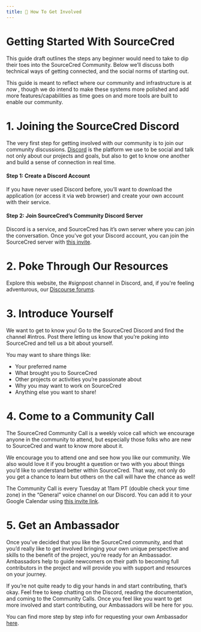 ```yaml
---
title: 🧬 How To Get Involved
---
```


# Getting Started With SourceCred

This guide draft outlines the steps any beginner would need to take to dip their toes into the SourceCred Community. Below we’ll discuss both technical ways of getting connected, and the social norms of starting out.

This guide is meant to reflect where our community and infrastructure is at *now* , though we do intend to make these systems more polished and add more features/capabilities as time goes on and more tools are built to enable our community.

# 1. Joining the SourceCred Discord

The very first step for getting involved with our community is to join our community discussions. [Discord](https://discord.com/) is the platform we use to be social and talk not only about our projects and goals, but also to get to know one another and build a sense of connection in real time.

#### Step 1: Create a Discord Account

If you have never used Discord before, you’ll want to download the application (or access it via web browser) and create your own account with their service.

#### Step 2: Join SourceCred’s Community Discord Server

Discord is a service, and SourceCred has it’s own server where you can join the conversation. Once you've got your Discord account, you can join the SourceCred server with [this invite](https://sourcecred.io/discord).

# 2. Poke Through Our Resources

Explore this website, the #signpost channel in Discord, and, if you're feeling adventurous, our [Discourse forums](https://discourse.sourcecred.io).

# 3. Introduce Yourself

We want to get to know you! Go to the SourceCred Discord and find the channel #intros. Post there letting us know that you’re poking into SourceCred and tell us a bit about yourself.

You may want to share things like:

* Your preferred name
* What brought you to SourceCred
* Other projects or activities you’re passionate about
* Why you may want to work on SourceCred
* Anything else you want to share!

# 4. Come to a Community Call

The SourceCred Community Call is a weekly voice call which we encourage anyone in the community to attend, but especially those folks who are new to SourceCred and want to know more about it.

We encourage you to attend one and see how you like our community. We also would love it if you brought a question or two with you about things you’d like to understand better within SourceCred. That way, not only do you get a chance to learn but others on the call will have the chance as well!

The Community Call is every Tuesday at 11am PT (double check your time zone) in the “General” voice channel on our Discord.
You can add it to your Google Calendar using [this invite link](https://calendar.google.com/event?action=TEMPLATE&tmeid=MTVsc3ZiczVpc3AyOWYya2VmYmUxaWhnZXBfMjAyMDA1MTlUMTgwMDAwWiBvcHNAc291cmNlY3JlZC5pbw&tmsrc=ops%40sourcecred.io&scp=ALL).

# 5. Get an Ambassador

Once you’ve decided that you like the SourceCred community, and that you’d really like to get involved bringing your own unique perspective and skills to the benefit of the project, you’re ready for an Ambassador. Ambassadors help to guide newcomers on their path to becoming full contributors in the project and will provide you with support and resources on your journey.

If you’re not quite ready to dig your hands in and start contributing, that’s okay. Feel free to keep chatting on the Discord, reading the documentation, and coming to the Community Calls. Once you feel like you want to get more involved and start contributing, our Ambassadors will be here for you.

You can find more step by step info for requesting your own Ambassador [here](https://discourse.sourcecred.io/t/how-to-get-an-ambassador/727).
